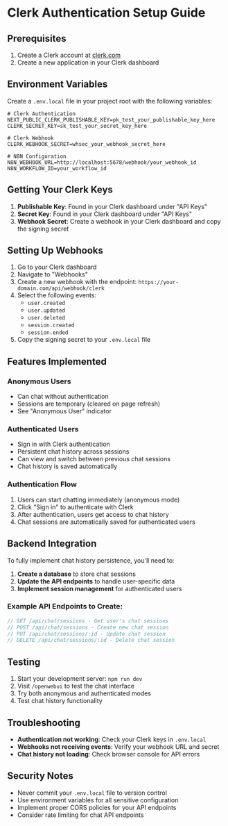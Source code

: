 # Clerk Authentication Setup Guide

## Prerequisites

1. Create a Clerk account at [clerk.com](https://clerk.com)
2. Create a new application in your Clerk dashboard

## Environment Variables

Create a `.env.local` file in your project root with the following variables:

```env
# Clerk Authentication
NEXT_PUBLIC_CLERK_PUBLISHABLE_KEY=pk_test_your_publishable_key_here
CLERK_SECRET_KEY=sk_test_your_secret_key_here

# Clerk Webhook
CLERK_WEBHOOK_SECRET=whsec_your_webhook_secret_here

# N8N Configuration
N8N_WEBHOOK_URL=http://localhost:5678/webhook/your_webhook_id
N8N_WORKFLOW_ID=your_workflow_id
```

## Getting Your Clerk Keys

1. **Publishable Key**: Found in your Clerk dashboard under "API Keys"
2. **Secret Key**: Found in your Clerk dashboard under "API Keys"
3. **Webhook Secret**: Create a webhook in your Clerk dashboard and copy the signing secret

## Setting Up Webhooks

1. Go to your Clerk dashboard
2. Navigate to "Webhooks"
3. Create a new webhook with the endpoint: `https://your-domain.com/api/webhook/clerk`
4. Select the following events:
   - `user.created`
   - `user.updated`
   - `user.deleted`
   - `session.created`
   - `session.ended`
5. Copy the signing secret to your `.env.local` file

## Features Implemented

### Anonymous Users
- Can chat without authentication
- Sessions are temporary (cleared on page refresh)
- See "Anonymous User" indicator

### Authenticated Users
- Sign in with Clerk authentication
- Persistent chat history across sessions
- Can view and switch between previous chat sessions
- Chat history is saved automatically

### Authentication Flow
1. Users can start chatting immediately (anonymous mode)
2. Click "Sign in" to authenticate with Clerk
3. After authentication, users get access to chat history
4. Chat sessions are automatically saved for authenticated users

## Backend Integration

To fully implement chat history persistence, you'll need to:

1. **Create a database** to store chat sessions
2. **Update the API endpoints** to handle user-specific data
3. **Implement session management** for authenticated users

### Example API Endpoints to Create:

```typescript
// GET /api/chat/sessions - Get user's chat sessions
// POST /api/chat/sessions - Create new chat session
// PUT /api/chat/sessions/:id - Update chat session
// DELETE /api/chat/sessions/:id - Delete chat session
```

## Testing

1. Start your development server: `npm run dev`
2. Visit `/openwebui` to test the chat interface
3. Try both anonymous and authenticated modes
4. Test chat history functionality

## Troubleshooting

- **Authentication not working**: Check your Clerk keys in `.env.local`
- **Webhooks not receiving events**: Verify your webhook URL and secret
- **Chat history not loading**: Check browser console for API errors

## Security Notes

- Never commit your `.env.local` file to version control
- Use environment variables for all sensitive configuration
- Implement proper CORS policies for your API endpoints
- Consider rate limiting for chat API endpoints
